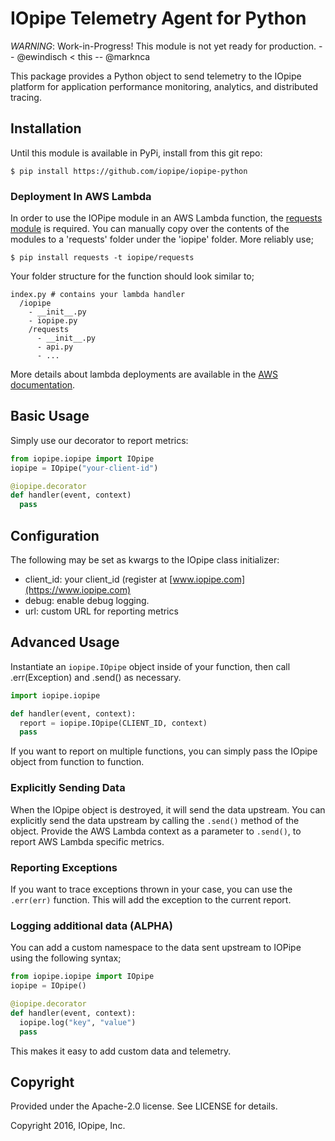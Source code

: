 # IOpipe Telemetry Agent for Python

*WARNING*: Work-in-Progress! This module is not yet ready for production. -- @ewindisch < this -- @marknca

This package provides a Python object to send telemetry to the IOpipe platform for application performance monitoring, analytics, and distributed tracing.

## Installation

Until this module is available in PyPi, install from this git repo:

```
$ pip install https://github.com/iopipe/iopipe-python
```

### Deployment In AWS Lambda

In order to use the IOPipe module in an AWS Lambda function, the [requests module](https://github.com/kennethreitz/requests) is required. You can manually copy over the contents of the modules to a 'requests' folder under the 'iopipe' folder. More reliably use;

```
$ pip install requests -t iopipe/requests
```

Your folder structure for the function should look similar to;

```
index.py # contains your lambda handler
  /iopipe
    - __init__.py
    - iopipe.py
    /requests
      - __init__.py
      - api.py
      - ...
```      

More details about lambda deployments are available in the [AWS documentation](https://docs.aws.amazon.com/lambda/latest/dg/lambda-python-how-to-create-deployment-package.html).

## Basic Usage

Simply use our decorator to report metrics:

```python
from iopipe.iopipe import IOpipe
iopipe = IOpipe("your-client-id")

@iopipe.decorator
def handler(event, context)
  pass
```

## Configuration

The following may be set as kwargs to the IOpipe class initializer:

- client_id: your client_id (register at [www.iopipe.com](https://www.iopipe.com)
- debug: enable debug logging.
- url: custom URL for reporting metrics

## Advanced Usage

Instantiate an ```iopipe.IOpipe``` object inside of your function, then
call .err(Exception) and .send() as necessary.

```python
import iopipe.iopipe

def handler(event, context):
  report = iopipe.IOpipe(CLIENT_ID, context)
  pass
```

If you want to report on multiple functions, you can simply pass the IOpipe object from function to function.

### Explicitly Sending Data

When the IOpipe object is destroyed, it will send the data upstream. You can explicitly send the data upstream by calling the `.send()` method of the object. Provide the AWS Lambda context as a parameter to `.send()`, to report AWS Lambda specific metrics.

### Reporting Exceptions

If you want to trace exceptions thrown in your case, you can use the `.err(err)` function. This will add the exception to the current report.

### Logging additional data (ALPHA)

You can add a custom namespace to the data sent upstream to IOPipe using the following syntax;

```python
from iopipe.iopipe import IOpipe
iopipe = IOpipe()

@iopipe.decorator
def handler(event, context):
  iopipe.log("key", "value")
  pass
```

This makes it easy to add custom data and telemetry.

## Copyright

Provided under the Apache-2.0 license. See LICENSE for details.

Copyright 2016, IOpipe, Inc.
